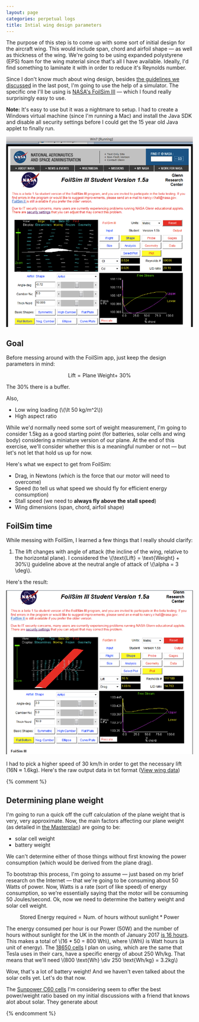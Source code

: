 ```yaml
---
layout: page
categories: perpetual logs
title: Intial wing design parameters
---
```

The purpose of this step is to come up with some sort of initial design for the aircraft wing. This would include span, chord and airfoil shape &mdash; as well as thickness of the wing. We're going to be using expanded polystyrene (EPS) foam for the wing material since that's all I have available. Ideally, I'd find something to laminate it with in order to reduce it's Reynolds number.

<!-- update previous post to talk about reynolds number -->

Since I don't know much about wing design, besides [the guidelines we discussed](/logs/general-guidelines-for-wing-design) in the last post, I'm going to use the help of a simulator. The specific one I'll be using is [NASA's FoilSim III](https://www.grc.nasa.gov/WWW/k-12/airplane/foil3.html) &mdash; which I found really surprisingly easy to use.

**Note:** It's easy to use but it was a nightmare to setup. I had to create a Windows virtual machine (since I'm running a Mac) and install the Java SDK and disable all security settings before I could get the 15 year old Java applet to finally run.

![NASA FoilSIM III](/assets/projects/perpetual/nasa-foilsim.png)

## Goal
Before messing around with the FoilSim app, just keep the design parameters in mind:

$$ \text{Lift} = \text{Plane Weight} + ~30\% $$

The 30% there is a buffer.

Also,
- Low wing loading (\\(\lt 50 kg/m^2\\))
- High aspect ratio

While we'd normally need some sort of weight measurement, I'm going to consider 1.5kg as a good starting point (for batteries, solar cells and wing body) considering a miniature version of our plane. At the end of this exercise, we'll consider whether this is a meaningful number or not &mdash; but let's not let that hold us up for now.

Here's what we expect to get from FoilSim:
- Drag, in Newtons (which is the force that our motor will need to overcome)
- Speed (to tell us what speed we should fly for efficient energy consumption)
- Stall speed (we need to **always fly above the stall speed**)
- Wing dimensions (span, chord, airfoil shape)

## FoilSim time

While messing with FoilSim, I learned a few things that I really should clarify:
1. The lift changes with angle of attack (the incline of the wing, relative to the horizontal plane). I considered the \\(\text{Lift} = \text{Weight} + 30\%\\) guideline above at the neutral angle of attack of \\(\alpha = 3 \deg\\). 

Here's the result:

![NASA FoilSIM III](/assets/projects/perpetual/nasa-foilsim-results-v1.png)

I had to pick a higher speed of 30 km/h in order to get the necessary lift (16N &asymp; 1.6kg). Here's the raw output data in txt format ([View wing data](/assets/projects/perpetual/airfoil-v1.txt))

{% comment %}
## Determining plane weight
I'm going to run a quick off the cuff calculation of the plane weight that is very, very approximate. Now, the main factors affecting our plane weight (as detailed in [the Masterplan](/perpetual/masterplan)) are going to be:
- solar cell weight
- battery weight

We can't determine either of those things without first knowing the power consumption (which would be derived from the plane drag).

To bootstrap this process, I'm going to assume &mdash; just based on my brief research on the Internet &mdash; that we're going to be consuming about 50 Watts of power. Now, Watts is a rate (sort of like speed) of energy consumption, so we're essentially saying that the motor will be consuming 50 Joules/second. Ok, now we need to determine the battery weight and solar cell weight.

$$ \text{Stored Energy required} = \text{Num. of hours without sunlight} * \text{Power} $$

The energy consumed per hour is our Power (50W) and the number of hours without sunlight for the UK in the month of January 2017 [is 16 hours](http://jan.moesen.nu/daylight-calculator/?location=London%2C+United+Kingdom&latitude=51.5073509&longitude=-0.12775829999998223). This makes a total of \\(16 * 50 = 800 Wh\\), where \\(Wh\\) is Watt hours (a unit of energy). The [18650 cells](https://batterybro.com/blogs/18650-wholesale-battery-reviews/88881030-5-common-lithium-ion-battery-myths-explained) I plan on using, which are the same that Tesla uses in their cars, have a specific energy of about 250 Wh/kg. That means that we'll need \\(800 \text{Wh} \div 250 \text{Wh/kg} = 3.2kg\\)

Wow, that's a lot of battery weight! And we haven't even talked about the solar cells yet. Let's do that now.

The [Sunpower C60 cells](http://www.sun-life.com.ua/doc/sunpower%20C60.pdf) I'm considering seem to offer the best power/weight ratio based on my initial discussions with a friend that knows alot about solar. They generate about 

{% endcomment %}

